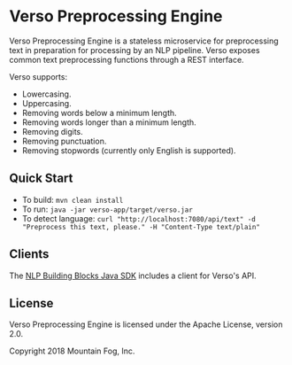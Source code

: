# Verso Preprocessing Engine

Verso Preprocessing Engine is a stateless microservice for preprocessing text in preparation for processing by an NLP pipeline. Verso exposes common text preprocessing functions through a REST interface.

Verso supports:

* Lowercasing.
* Uppercasing.
* Removing words below a minimum length.
* Removing words longer than a minimum length.
* Removing digits.
* Removing punctuation.
* Removing stopwords (currently only English is supported).

## Quick Start

* To build: `mvn clean install`
* To run: `java -jar verso-app/target/verso.jar`
* To detect language: `curl "http://localhost:7080/api/text" -d "Preprocess this text, please." -H "Content-Type text/plain"`

## Clients

The [NLP Building Blocks Java SDK](https://github.com/mtnfog/nlp-building-blocks-java-sdk) includes a client for Verso's API.

## License

Verso Preprocessing Engine is licensed under the Apache License, version 2.0.

Copyright 2018 Mountain Fog, Inc.
